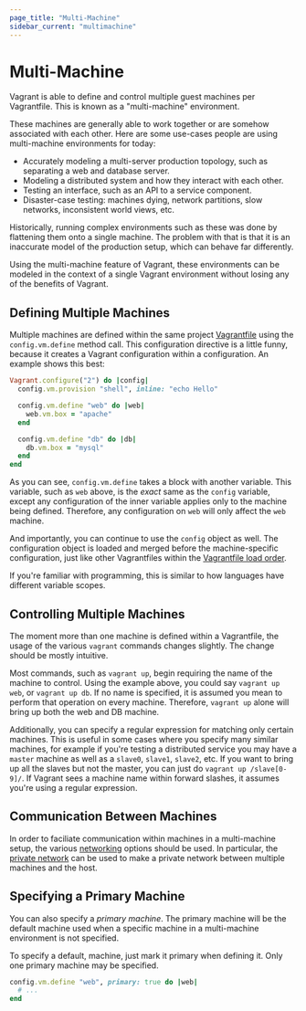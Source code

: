 ```yaml
---
page_title: "Multi-Machine"
sidebar_current: "multimachine"
---
```


# Multi-Machine

Vagrant is able to define and control multiple guest machines per
Vagrantfile. This is known as a "multi-machine" environment.

These machines are generally able to work together or are somehow associated
with each other. Here are some use-cases people are using multi-machine
environments for today:

* Accurately modeling a multi-server production topology, such as separating
  a web and database server.
* Modeling a distributed system and how they interact with each other.
* Testing an interface, such as an API to a service component.
* Disaster-case testing: machines dying, network partitions, slow networks,
  inconsistent world views, etc.

Historically, running complex environments such as these was done by
flattening them onto a single machine. The problem with that is that it is
an inaccurate model of the production setup, which can behave far differently.

Using the multi-machine feature of Vagrant, these environments can be modeled
in the context of a single Vagrant environment without losing any of the
benefits of Vagrant.

## Defining Multiple Machines

Multiple machines are defined within the same project [Vagrantfile](/v2/vagrantfile/index.html)
using the `config.vm.define` method call. This configuration directive
is a little funny, because it creates a Vagrant configuration within a
configuration. An example shows this best:

```ruby
Vagrant.configure("2") do |config|
  config.vm.provision "shell", inline: "echo Hello"

  config.vm.define "web" do |web|
    web.vm.box = "apache"
  end

  config.vm.define "db" do |db|
    db.vm.box = "mysql"
  end
end
```

As you can see, `config.vm.define` takes a block with another variable. This
variable, such as `web` above, is the _exact_ same as the `config` variable,
except any configuration of the inner variable applies only to the machine
being defined. Therefore, any configuration on `web` will only affect the
`web` machine.

And importantly, you can continue to use the `config` object as well. The
configuration object is loaded and merged before the machine-specific configuration,
just like other Vagrantfiles within the
[Vagrantfile load order](/v2/vagrantfile/index.html#load-order).

If you're familiar with programming, this is similar to how languages have
different variable scopes.

## Controlling Multiple Machines

The moment more than one machine is defined within a Vagrantfile, the
usage of the various `vagrant` commands changes slightly. The change should
be mostly intuitive.

Most commands, such as `vagrant up`, begin requiring the name of the machine
to control. Using the example above, you could say `vagrant up web`, or
`vagrant up db`. If no name is specified, it is assumed you mean to perform
that operation on every machine. Therefore, `vagrant up` alone will bring
up both the web and DB machine.

Additionally, you can specify a regular expression for matching only
certain machines. This is useful in some cases where you specify many similar
machines, for example if you're testing a distributed service you may have
a `master` machine as well as a `slave0`, `slave1`, `slave2`, etc. If you
want to bring up all the slaves but not the master, you can just do
`vagrant up /slave[0-9]/`. If Vagrant sees a machine name within forward
slashes, it assumes you're using a regular expression.

## Communication Between Machines

In order to faciliate communication within machines in a multi-machine setup,
the various [networking](/v2/networking/index.html) options should be used.
In particular, the [private network](/v2/networking/private_network.html) can
be used to make a private network between multiple machines and the host.

## Specifying a Primary Machine

You can also specify a _primary machine_. The primary machine will be the
default machine used when a specific machine in a multi-machine environment
is not specified.

To specify a default, machine, just mark it primary when defining it. Only
one primary machine may be specified.

```ruby
config.vm.define "web", primary: true do |web|
  # ...
end
```
